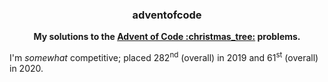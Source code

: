 <h3 align="center">adventofcode</h3>

<p align="center">
  <b>My solutions to the <a href="https://adventofcode.com/">Advent of Code :christmas_tree:</a> problems.</b>
</p>

I'm *somewhat* competitive; placed 282<sup>nd</sup> (overall) in 2019 and 61<sup>st</sup> (overall) in 2020.
